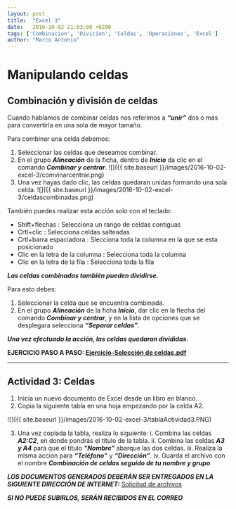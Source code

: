 ```yaml
---
layout: post
title:  "Excel 3"
date:   2016-10-02 21:03:00 +0200
tags: ['Combinacion', 'Divicion', 'Celdas', 'Operaciones', 'Excel']
author: "Marco Antonio"
---
```


# Manipulando celdas

## Combinación y división de celdas

Cuando hablamos de combinar celdas nos referimos a ***“unir”*** dos o más para convertirla en una sola de mayor tamaño.

Para combinar una celda debemos:

1. Seleccionar las celdas que deseamos combinar.
2. En el grupo ***Alineación*** de la ficha, dentro de ***Inicio*** da clic en el comando ***Combinar y centrar***.
![]({{ site.baseurl }}/images/2016-10-02-excel-3/comvinarcentrar.png)
3. Una vez hayas dado clic, las celdas quedaran unidas formando una sola celda.
![]({{ site.baseurl }}/images/2016-10-02-excel-3/celdascombinadas.png)

También puedes realizar esta acción solo con el teclado:

+ Shift+flechas
    : Selecciona un rango de celdas contiguas
+ Crtl+clic
    : Selecciona celdas salteadas
+ Crtl+barra espaciadora
    : Slecciona toda la columna en la que se esta posicionado
+ Clic en la letra de la columna
    : Selecciona toda la columna
+ Clic en la letra de la fila
    : Selecciona toda la fila

***Las celdas combinadas también pueden dividirse.***

Para esto debes:

1. Seleccionar la celda que se encuentra combinada.
2. En el grupo ***Alineación*** de la ficha ***Inicio***, dar clic en la flecha del comando ***Combinar y centrar***, y en la lista de opciones que se desplegara selecciona ***“Separar celdas”***.

***Una vez efectuada la acción, las celdas quedaran divididas.***

**EJERCICIO PASO A PASO: [Ejercicio-Selección de celdas.pdf](https://github.com/marcoC76/tics76/blob/gh-pages/Ejercicio-slecciondeceldas.pdf)**

***

## Actividad 3: Celdas

1. Inicia un nuevo documento de Excel desde un libro en blanco.
2. Copia la siguiente tabla en una hoja empezando por la celda A2.

![]({{ site.baseurl }}/images/2016-10-02-excel-3/tablaActividad3.PNG)

3. Una vez copiada la tabla, realiza lo siguiente:
    i. Combina las celdas ***A2:C2***, en donde pondrás el título de la tabla.
    ii. Combina las celdas ***A3 y A4*** para que el título ***“Nombre”*** abarque las dos celdas.
    iii. Realiza la misma acción para ***“Teléfono”*** y ***“Dirección”***.
    iv. Guarda el archivo con el nombre ***Combinación de celdas seguido de tu nombre y grupo***

***LOS DOCUMENTOS GENERADOS DEBERÁN SER ENTREGADOS EN LA SIGUIENTE DIRECCIÓN DE INTERNET:***
[Solicitud de archivos](https://www.dropbox.com/request/uFbgKzd0RMvc7tVvAN9s)

***SI NO PUEDE SUBIRLOS, SERÁN RECIBIDOS EN EL CORREO***
